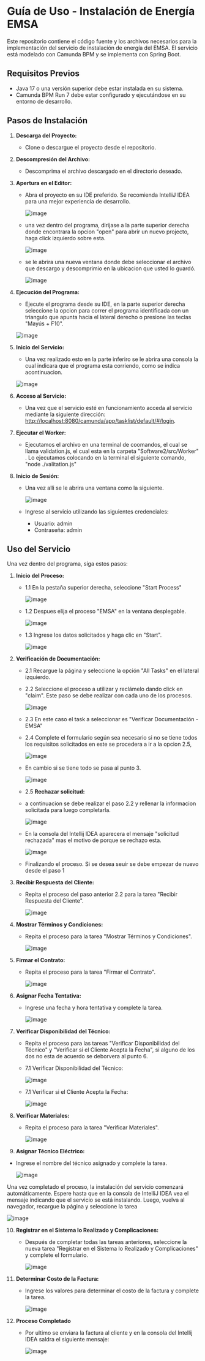 # Guía de Uso - Instalación de Energía EMSA

Este repositorio contiene el código fuente y los archivos necesarios para la implementación del servicio de instalación de energía del EMSA. El servicio está modelado con Camunda BPM y se implementa con Spring Boot.

## Requisitos Previos


- Java 17 o una versión superior debe estar instalada en su sistema.
- Camunda BPM Run 7 debe estar configurado y ejecutándose en su entorno de desarrollo.

## Pasos de Instalación

1. **Descarga del Proyecto:**
   - Clone o descargue el proyecto desde el repositorio.

2. **Descompresión del Archivo:**
   - Descomprima el archivo descargado en el directorio deseado.

3. **Apertura en el Editor:**
   - Abra el proyecto en su IDE preferido. Se recomienda IntelliJ IDEA para una mejor experiencia de desarrollo.

     ![image](https://github.com/HermesMartinezZ/emsa/assets/98378769/812cdc92-1d66-4c1b-a0f5-586f737c17ed)

   - una vez dentro del programa, dirijase a la parte superior derecha donde encontrara la opcion "open" para abrir un nuevo projecto, haga click izquierdo sobre esta.

     ![image](https://github.com/HermesMartinezZ/emsa/assets/98378769/ef9a10b7-6fc1-4918-82d3-e5c90e0769da)

   - se le abrira una nueva ventana donde debe seleccionar el archivo que descargo y descomprimio en la ubicacion que usted lo guardó.

     ![image](https://github.com/HermesMartinezZ/emsa/assets/98378769/3326e08f-789b-4310-a3b3-b32b55985143)


4. **Ejecución del Programa:**
   - Ejecute el programa desde su IDE, en la parte superior derecha seleccione la opcion para correr el programa identificada con un triangulo que apunta hacia el lateral derecho o presione las teclas "Mayús + F10".
  
   ![image](https://github.com/HermesMartinezZ/emsa/assets/98378769/0ec5f791-093a-4f26-8da7-0959b96814e7)


5. **Inicio del Servicio:**
   - Una vez realizado esto en la parte inferiro se le abrira una consola la cual indicara que el programa esta corriendo, como se indica acontinuacion.

   ![image](https://github.com/HermesMartinezZ/emsa/assets/98378769/4355b722-078f-4aab-9058-2fbf4b796a2d)

6. **Acceso al Servicio:**
   - Una vez que el servicio esté en funcionamiento acceda al servicio mediante la siguiente dirección: [http://localhost:8080/camunda/app/tasklist/default/#/login](http://localhost:8080/camunda/app/tasklist/default/#/login).
   
7. **Ejecutar el Worker:**
    - Ejecutamos el archivo en una terminal de coomandos, el cual se llama validation.js, el cual esta en la carpeta "Software2/src/Worker"  . Lo ejecutamos colocando en la terminal el siguiente comando, "node ./valitation.js" 
   
8. **Inicio de Sesión:**
   - Una vez alli se le abrira una ventana como la siguiente.
  
     ![image](https://github.com/HermesMartinezZ/emsa/assets/98378769/68316ffa-f16e-4bcc-9491-2f6b757bcc9e)

   - Ingrese al servicio utilizando las siguientes credenciales:
     - Usuario: admin
     - Contraseña: admin

## Uso del Servicio

Una vez dentro del programa, siga estos pasos:

1. **Inicio del Proceso:**
   - 1.1 En la pestaña superior derecha, seleccione "Start Process"
  
     ![image](https://github.com/HermesMartinezZ/emsa/assets/98378769/2e102db6-9de7-4312-b313-393ff9d13799)

   - 1.2 Despues elija el proceso "EMSA" en la ventana desplegable.
  
     ![image](https://github.com/HermesMartinezZ/emsa/assets/98378769/807aaa62-0272-4eb7-8318-e79f566750fa)

   - 1.3 Ingrese los datos solicitados y haga clic en "Start".
  
     ![image](https://github.com/HermesMartinezZ/emsa/assets/98378769/f335ff68-c207-49f7-acbf-96842b120409)

      
2. **Verificación de Documentación:**
   - 2.1 Recargue la página y seleccione la opción "All Tasks" en el lateral izquierdo.
   - 2.2 Seleccione el proceso a utilizar y reclámelo dando click en "claim". Este paso se debe realizar con cada uno de los procesos.
  
     ![image](https://github.com/HermesMartinezZ/emsa/assets/98378769/60918d2c-1387-4a55-9c65-76ef44f36c88)

   - 2.3 En este caso el task a seleccionar es "Verificar Documentación - EMSA"
   - 2.4 Complete el formulario según sea necesario si no se tiene todos los requisitos solicitados en este se procedera a ir a la opcion 2.5,

      ![image](https://github.com/HermesMartinezZ/emsa/assets/98378769/c3f7cc51-b914-4058-be10-618ce99c5ced)

   - En cambio si se tiene todo se pasa al punto 3.

     ![image](https://github.com/HermesMartinezZ/emsa/assets/98378769/b850905d-9cb1-4de9-a479-69035a759805)
     
   - 2.5 **Rechazar solicitud:**
   - a continuacion se debe realizar el paso 2.2 y rellenar la informacion solicitada para luego completarla.
  
     ![image](https://github.com/HermesMartinezZ/emsa/assets/98378769/00af1e79-64d2-4758-ae31-997424bc6326)

   - En la consola del Intellij IDEA aparecera el mensaje "solicitud rechazada" mas el motivo de porque se rechazo esta.
  
     ![image](https://github.com/HermesMartinezZ/emsa/assets/98378769/123e27d8-3b25-49b6-847a-f298e4e0b092)

    - Finalizando el proceso. Si se desea seuir se debe empezar de nuevo desde el paso 1
     
4. **Recibir Respuesta del Cliente:**
   - Repita el proceso del paso anterior 2.2 para la tarea "Recibir Respuesta del Cliente".
  
     ![image](https://github.com/HermesMartinezZ/emsa/assets/98378769/588144d4-91bf-453a-ab04-4a34a2aaa6a1)

5. **Mostrar Términos y Condiciones:**
   - Repita el proceso para la tarea "Mostrar Términos y Condiciones".

     ![image](https://github.com/HermesMartinezZ/emsa/assets/98378769/d335c2e0-885e-4551-a64e-6955a10d8611)

6. **Firmar el Contrato:**
   - Repita el proceso para la tarea "Firmar el Contrato".
  
     ![image](https://github.com/HermesMartinezZ/emsa/assets/98378769/e35bccb8-2f3b-46fd-ab6f-e2900426d9d3)

7. **Asignar Fecha Tentativa:**
   - Ingrese una fecha y hora tentativa y complete la tarea.

     ![image](https://github.com/HermesMartinezZ/emsa/assets/98378769/340e29b0-7744-448a-bb8c-a9fa561a0c45)

8. **Verificar Disponibilidad del Técnico:**
   - Repita el proceso para las tareas "Verificar Disponibilidad del Técnico" y "Verificar si el Cliente Acepta la Fecha", si alguno de los dos no esta de acuerdo se deborvera al punto 6.
  
   - 7.1 Verificar Disponibilidad del Técnico:
  
     ![image](https://github.com/HermesMartinezZ/emsa/assets/98378769/ca619486-3817-4ec4-8787-fd1a09680866)

   - 7.1 Verificar si el Cliente Acepta la Fecha:
  
     ![image](https://github.com/HermesMartinezZ/emsa/assets/98378769/397f1a15-d2c5-4262-88b3-9b0db709def3)

9. **Verificar Materiales:**
   - Repita el proceso para la tarea "Verificar Materiales".
  
     ![image](https://github.com/HermesMartinezZ/emsa/assets/98378769/185e8dd2-cfc9-43d0-bf0f-2ef83e2dcbc3)

10. **Asignar Técnico Eléctrico:**
   - Ingrese el nombre del técnico asignado y complete la tarea.
  
     ![image](https://github.com/HermesMartinezZ/emsa/assets/98378769/28985b91-23e6-424d-b55f-c849a69d66b8)

Una vez completado el proceso, la instalación del servicio comenzará automáticamente. Espere hasta que en la consola de IntelliJ IDEA vea el mensaje indicando que el servicio se está instalando. Luego, vuelva al navegador, recargue la página y seleccione la tarea

   ![image](https://github.com/HermesMartinezZ/emsa/assets/98378769/780dbbd0-f2a7-4d17-8ac1-0f00f1a712c0)

10. **Registrar en el Sistema lo Realizado y Complicaciones:**
    - Después de completar todas las tareas anteriores, seleccione la nueva tarea "Registrar en el Sistema lo Realizado y Complicaciones" y complete el formulario.

      ![image](https://github.com/HermesMartinezZ/emsa/assets/98378769/640c73a6-f5b0-477a-9165-d6e90c305fb4)

11. **Determinar Costo de la Factura:**
    - Ingrese los valores para determinar el costo de la factura y complete la tarea.
   
      ![image](https://github.com/HermesMartinezZ/emsa/assets/98378769/681b423a-6b50-442e-bc54-6cba295393db)

12. **Proceso Completado**
    - Por ultimo se enviara la factura al cliente y en la consola del Intellij IDEA saldra el siguiente mensaje:
   
      ![image](https://github.com/HermesMartinezZ/emsa/assets/98378769/fe01d834-ee33-42d1-9e94-eb52059036d4)

